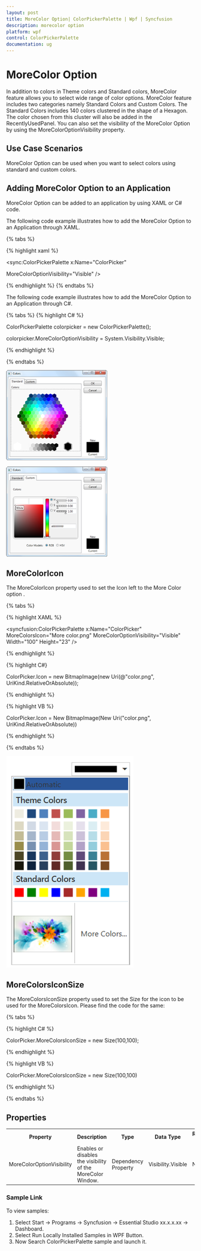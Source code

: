 ```yaml
---
layout: post
title: MoreColor Option| ColorPickerPalette | Wpf | Syncfusion
description: morecolor option
platform: wpf
control: ColorPickerPalette
documentation: ug
---
```


# MoreColor Option

In addition to colors in Theme colors and Standard colors, MoreColor feature allows you to select wide range of color options. MoreColor feature includes two categories namely Standard Colors and Custom Colors. The Standard Colors includes 140 colors clustered in the shape of a Hexagon. The color chosen from this cluster will also be added in the RecentlyUsedPanel. You can also set the visibility of the MoreColor Option by using the MoreColorOptionVisibility property.

## Use Case Scenarios

MoreColor Option can be used when you want to select colors using standard and custom colors.

## Adding MoreColor Option to an Application 

MoreColor Option can be added to an application by using XAML or C# code.

The following code example illustrates how to add the MoreColor Option to an Application through XAML.

{% tabs %}

{% highlight xaml %}

<sync:ColorPickerPalette x:Name="ColorPicker" 

MoreColorOptionVisibility="Visible" />

{% endhighlight %}
{% endtabs %}

The following code example illustrates how to add the MoreColor Option to an Application through C#.

{% tabs %}
{% highlight C# %}


ColorPickerPalette colorpicker = new ColorPickerPalette();

colorpicker.MoreColorOptionVisibility = System.Visibility.Visible;

{% endhighlight %}

{% endtabs %}

![](MoreColor-Option_images/MoreColor-Option_img1.png)





![](MoreColor-Option_images/MoreColor-Option_img2.png)



## MoreColorIcon

The MoreColorIcon property used to set the Icon left to the More Color option . 

{% tabs %}

{% highlight XAML %}

<syncfusion:ColorPickerPalette x:Name="ColorPicker" MoreColorsIcon="More color.png"  MoreColorOptionVisibility="Visible"  Width="100" Height="23" />

{% endhighlight %}

{% highlight C#}

ColorPicker.Icon = new BitmapImage(new Uri(@"color.png", UriKind.RelativeOrAbsolute));

{% endhighlight %}

{% highlight VB %}


ColorPicker.Icon = New BitmapImage(New Uri("color.png", UriKind.RelativeOrAbsolute))

{% endhighlight %}

{% endtabs %}

![](MoreColor-Option_images/MoreColor-Option_img3.png)

## MoreColorsIconSize

The MoreColorsIconSize property used to set the Size for the icon to be used for the MoreColorsIcon.  Please find the code for the same:

{% tabs %}

{% highlight C# %}

ColorPicker.MoreColorsIconSize = new Size(100,100);

{% endhighlight %}

{% highlight VB %}

ColorPicker.MoreColorsIconSize = new Size(100,100)

{% endhighlight %}

{% endtabs %}



## Properties

<table>
<tr>
<th>
Property </th><th>
Description </th><th>
Type </th><th>
Data Type </th><th>
Reference links </th></tr>
<tr>
<td>
MoreColorOptionVisibility</td><td>
Enables or disables the visibility of the MoreColor Window.</td><td>
Dependency Property</td><td>
Visibility.Visible</td><td>
N/A </td>
</tr>
</table>


### Sample Link

To view samples: 

1. Select Start -> Programs -> Syncfusion -> Essential Studio xx.x.x.xx -> Dashboard.
2. Select   Run Locally Installed Samples in WPF Button.
3. Now Search ColorPickerPalette sample and launch it. 



